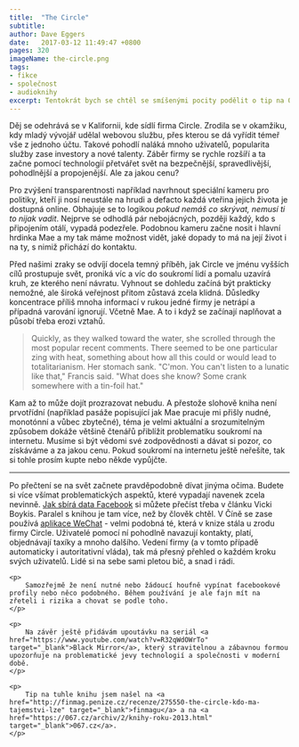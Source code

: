 ```yaml
---
title:  "The Circle"
subtitle: 
author: Dave Eggers
date:   2017-03-12 11:49:47 +0800
pages: 320
imageName: the-circle.png
tags:
- fikce
- společnost
- audioknihy
excerpt: Tentokrát bych se chtěl se smíšenými pocity podělit o tip na Orwellovský příběh o blízké budoucnosti. Doporučit ji chci, protože poskytuje docela dobrý úvod do problematiky (nejen) digitálního soukromí. To se, jak se v knize také dozvíme, týká všech. I když nejsme na internetu aktivní. Radost mi to ale nedělá, jelikož se nejedná o zrovna příjemné a optimistické čtení.
---
```

Děj se odehrává se v Kalifornii, kde sídlí firma Circle. Zrodila se v okamžiku, kdy mladý vývojář udělal webovou službu, přes kterou se dá vyřídit témeř vše z jednoho účtu. Takové pohodlí naláká mnoho uživatelů, popularita služby zase investory a nové talenty. Záběr firmy se rychle rozšíří a ta začne pomocí technologií přetvářet svět na bezpečnější, spravedlivější, pohodlnější a propojenější. Ale za jakou cenu?

Pro zvýšení transparentnosti například navrhnout speciální kameru pro politiky, kteří ji nosí neustále na hrudi a defacto každá vteřina jejich života je dostupná online. Obhajuje se to logikou *pokud nemáš co skrývat, nemusí ti to nijak vadit*. Nejprve se odhodlá pár nebojácných, později každý, kdo s připojením otálí, vypadá podezřele. Podobnou kameru začne nosit i hlavní hrdinka Mae a my tak máme možnost vidět, jaké dopady to má na její život i na ty, s nimiž přichází do kontaktu.

Před našimi zraky se odvíjí docela temný příběh, jak Circle ve jménu vyšších cílů prostupuje svět, proniká víc a víc do soukromí lidí a pomalu uzavírá kruh, ze kterého není návratu. Vyhnout se dohledu začíná být prakticky nemožné, ale široká veřejnost přitom zůstavá zcela klidná. Důsledky koncentrace příliš mnoha informací v rukou jedné firmy je netrápí a případná varování ignorují. Včetně Mae. A to i když se začínají naplňovat a působí třeba erozi vztahů.

> Quickly, as they walked toward the water, she scrolled through the most popular recent comments. There seemed to be one particular zing with heat, something about how all this could or would lead to totalitarianism. Her stomach sank. "C'mon. You can't listen to a lunatic like that," Francis said. "What does she know? Some crank somewhere with a tin-foil hat."

Kam až to může dojít prozrazovat nebudu. A přestože slohově kniha není prvotřídní (například pasáže popisující jak Mae pracuje mi přišly nudné, monotónní a vůbec zbytečné), téma je velmi aktuální a srozumitelným způsobem dokáže většině čtenářů přiblížit problematiku soukromí na internetu. Musíme si být vědomi své zodpovědnosti a dávat si pozor, co získáváme a za jakou cenu. Pokud soukromí na internetu ještě neřešíte, tak si tohle prosím kupte nebo někde vypůjčte.

<hr>

<div class="footnotes">
    <p>
        Po přečtení se na svět začnete pravděpodobně dívat jinýma očima. Budete si více všímat problematických aspektů, které vypadají navenek zcela nevinně. <a href="https://veekaybee.github.io/facebook-is-collecting-this/#how-facebook-collects-data" target="_blank">Jak sbírá data Facebook</a> si můžete přečíst třeba v článku Vicki Boykis. Paralel s knihou je tam více, než by člověk chtěl. V Číně se zase používá <a href="https://www.nytimes.com/video/technology/100000004574648/china-internet-wechat.html" target="_blank">aplikace WeChat</a> - velmi podobná té, která v knize stála u zrodu firmy Circle. Uživatelé pomocí ní pohodlně navazují kontakty, platí, objednávají taxíky a mnoho dalšího. Vedení firmy (a v tomto případě automaticky i autoritativní vláda), tak má přesný přehled o každém kroku svých uživatelů. Lidé si na sebe sami pletou bič, a snad i rádi.
    </p>

    <p>
        Samozřejmě že není nutné nebo žádoucí houfně vypínat facebookové profily nebo něco podobného. Během používání je ale fajn mít na zřeteli i rizika a chovat se podle toho.
    </p>

    <p>
        Na závěr ještě přidávám upoutávku na seriál <a href="https://www.youtube.com/watch?v=R32qWdOWrTo" target="_blank">Black Mirror</a>, který stravitelnou a zábavnou formou upozorňuje na problematické jevy technologií a společnosti v moderní době. 
    </p>

    <p>
        Tip na tuhle knihu jsem našel na <a href="http://finmag.penize.cz/recenze/275550-the-circle-kdo-ma-tajemstvi-lze" target="_blank">finmagu</a> a na <a href="https://067.cz/archiv/2/knihy-roku-2013.html" target="_blank">067.cz</a>.
    </p>
</div>